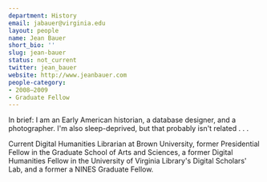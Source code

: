 ```yaml
---
department: History
email: jabauer@virginia.edu
layout: people
name: Jean Bauer
short_bio: ''
slug: jean-bauer
status: not_current
twitter: jean_bauer
website: http://www.jeanbauer.com
people-category:
- 2008–2009
- Graduate Fellow
---
```


In brief: I am an Early American historian, a database designer, and a photographer. I'm also sleep-deprived, but that probably isn't related . . .

Current Digital Humanities Librarian at Brown University, former Presidential Fellow in the Graduate School of Arts and Sciences, a former Digital Humanities Fellow in the University of Virginia Library's Digital Scholars' Lab, and a former a NINES Graduate Fellow.
